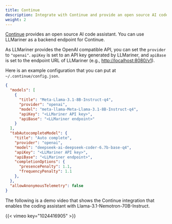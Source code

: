 ```yaml
---
title: Continue
description: Integrate with Continue and provide an open source AI code assistant.
weight: 2
---
```


[Continue](https://www.continue.dev/) provides an open source AI code assistant. You can use LLMariner as a backend endpoint for Continue.

As LLMariner provides the OpenAI compatible API, you can set the `provider` to `"openai"`. `apiKey` is set to an API key generated by LLMariner, and `apiBase` is set to the endpoint URL of LLMariner (e.g., <http://localhost:8080/v1>).

Here is an example configuration that you can put at `~/.continue/config.json`.

``` json
{
  "models": [
    {
      "title": "Meta-Llama-3.1-8B-Instruct-q4",
      "provider": "openai",
      "model": "meta-llama-Meta-Llama-3.1-8B-Instruct-q4",
      "apiKey": "<LLMariner API key>",
      "apiBase": "<LLMariner endpoint>"
    }
  ],
  "tabAutocompleteModel": {
    "title": "Auto complete",
    "provider": "openai",
    "model": "deepseek-ai-deepseek-coder-6.7b-base-q4",
    "apiKey": "<LLMariner API key>",
    "apiBase": "<LLMariner endpoint>",
    "completionOptions": {
      "presencePenalty": 1.1,
      "frequencyPenalty": 1.1
    },
  },
  "allowAnonymousTelemetry": false
}
```

The following is a demo video that shows the Continue integration that enables the coding assistant with Llama-3.1-Nemotron-70B-Instruct.

{{< vimeo key="1024416905" >}}
